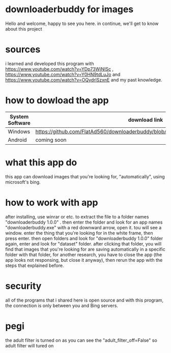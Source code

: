 # downloaderbuddy for images
Hello and welcome, happy to see you here. in continue, we'll get to know about this project
# sources
i learned and developed this program with https://www.youtube.com/watch?v=YDp73WjNISc , https://www.youtube.com/watch?v=Y0HN9tdLuJo and https://www.youtube.com/watch?v=OQydrlSzxnE and my past knowledge.
# how to dowload the app
| System Software  | download link | code source |
| ------------- | ------------- | ------------- |
| Windows  | https://github.com/FlatAd560/downloaderbuddy/blob/main/downloaderbuddy%201.0.0.rar  | https://github.com/FlatAd560/downloaderbuddy/blob/main/downloaderbuddy.py
| Android  | coming soon  | coming soon |
# what this app do
this app can download images that you're looking for, "automatically", using microsoft's bing.
# how to work with app
after installing, use winrar or etc. to extract the file to a folder names "downloaderbuddy 1.0.0" . then enter the folder and look for an app names "downloaderbuddy.exe" with a red downward arrow, open it. tou will see a window. enter the thing that you're looking for in the white frame, then press enter. then open folders and look for "downloaderbuddy 1.0.0" folder again, enter and look for "dataset" folder. after clicking that folder, you will find that images that you're looking for are saving automatically in a specific folder with that folder, for another research, you have to close the app (the app looks not responsing, but close it anyway), then rerun the app with the steps that explained before.
# security
all of the programs that i shared here is open source and with this program, the connection is only between you and Bing servers.
# pegi
the adult filter is turned on as you can see the "adult_filter_off=False" so adult filter will tured on
